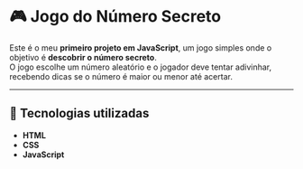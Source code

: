 # 🎮 Jogo do Número Secreto

Este é o meu **primeiro projeto em JavaScript**, um jogo simples onde o objetivo é **descobrir o número secreto**.  
O jogo escolhe um número aleatório e o jogador deve tentar adivinhar, recebendo dicas se o número é maior ou menor até acertar.

---

## 🚀 Tecnologias utilizadas
- **HTML**
- **CSS**
- **JavaScript**

